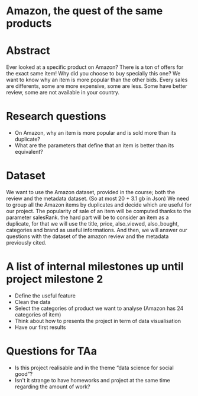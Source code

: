 # Amazon, the quest of the same products

# Abstract
Ever looked at a specific product on Amazon? There is a ton of offers for the exact same item! Why did you choose to buy specially this one?
We want to know why an item is more popular than the other bids.
Every sales are differents, some are more expensive, some are less. Some have better review, some are not available in your country.

# Research questions
* On Amazon, why an item is more popular and is sold more than its duplicate?
* What are the parameters that define that an item is better than its equivalent?

# Dataset
We want to use the Amazon dataset, provided in the course; both the review and the metadata dataset. (So at most 20 + 3.1 gb in Json)
We need to group all the Amazon items by duplicates and decide which are useful for our project. 
The popularity of sale of an item will be computed thanks to the parameter salesRank. the hard part will be to consider an item as a duplicate, for that we will use the title, price, also_viewed, also_bought, categories and brand as useful informations.
And then, we will answer our questions with the dataset of the amazon review and the metadata previously cited.

# A list of internal milestones up until project milestone 2
* Define the useful feature
* Clean the data
* Select the categories of product we want to analyse (Amazon has 24 categories of item)
* Think about how to presents the project in term of data visualisation
* Have our first results

# Questions for TAa
* Is this project realisable and in the theme “data science for social good”?
* Isn't it strange to have homeworks and project at the same time regarding the amount of work?
